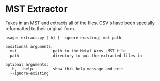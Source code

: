 # MST Extractor

Takes in an MST and extracts all of the files. CSV's have been specially reformatted to their original form.

```
usage: extract.py [-h] [--ignore-existing] mst path

positional arguments:
  mst                path to the Metal Arms .MST file
  path               directory to put the extracted files in

optional arguments:
  -h, --help         show this help message and exit
  --ignore-existing

```
